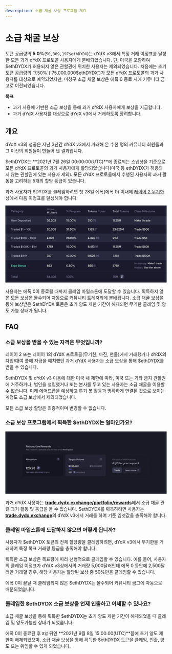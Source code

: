 ```yaml
---
description: 소급 채굴 보상 프로그램 개요
---
```


# 소급 채굴 보상

토큰 공급량의 **5.0%**(`50,309,197$ethDYDX`)는 dYdX v3에서 특정 거래 이정표를 달성한 모든 과거 dYdX 프로토콜 사용자에게 분배되었습니다. 단, 미국을 포함하여 $ethDYDX가 허용되지 않은 관할권에 위치한 사용자는 제외되었습니다. 처음에는 초기 토큰 공급량의 `7.50%`(`75,000,000$ethDYDX`)가 모든 dYdX 프로토콜의 과거 사용자를 대상으로 예약되었지만, 미청구 소급 채굴 보상은 에폭 0 종료 시에 커뮤니티 금고로 이전되었습니다.

**목표**

* 과거 사용에 기반한 소급 보상을 통해 과거 dYdX 사용자에게 보상을 지급합니다.
* 과거 dYdX 사용자를 대상으로 dYdX v3에서 거래하도록 장려합니다.

## 개요

dYdX v3의 성공은 지난 3년간 dYdX v3에서 거래해 온 수천 명의 커뮤니티 회원들과 그 이전의 회원들이 만들어 낸 결과입니다.

$ethDYDX는 **2021년 7월 26일 00:00:00(UTC)**에 종료되는 스냅샷을 기준으로 모든 dYdX 프로토콜의 과거 사용자에게 할당되었습니다(미국 등 ethDYDX가 허용되지 않는 관할권에 있는 사용자 제외). 모든 dYdX 프로토콜에서 수행된 사용자의 과거 활동을 고려하는 5개의 할당 등급이 있습니다.

과거 사용자가 $DYDX를 클레임하려면 첫 28일 에폭(에폭 0) 이내에 [레이어 2 무기한](https://trade.dydx.exchange)상에서 다음 이정표를 달성해야 합니다.

![](../.gitbook/assets/1-retroactive-buckets.png)

사용자는 에폭 0이 종료될 때까지 클레임 마일스톤에 도달할 수 있습니다. 획득하지 않은 모든 보상은 몰수되어 자동으로 커뮤니티 트레저리에 분배됩니다. 소급 채굴 보상을 통해 보상받은 $ethDYDX 토큰은 초기 양도 제한 기간이 해제되면 무기한 클레임 및 양도 가능 상태가 됩니다.

## **FAQ**

### **소급 보상을 받을 수 있는 자격은 무엇입니까?**

레이어 2 또는 레이어 1의 dYdX 프로토콜(무기한, 마진, 현물)에서 거래했거나 dYdX의 차입/대여 풀에 자금을 예치했던 과거 dYdX 사용자는 소급 보상을 통해 $ethDYDX를 받을 수 있습니다.

$ethDYDX 및 dYdX v3 이용에 대한 미국 내 제한에 따라, 미국 또는 기타 금지 관할권에 거주하거나, 법인을 설립했거나 또는 본사를 두고 있는 사용자는 소급 채굴을 이용할 수 없습니다. 미래 에어드롭을 예상하고 투기 봇 활동과 명확하게 연결된 것으로 보이는 계정도 소급 보상에서 제외되었습니다.

모든 소급 보상 할당은 최종적이며 변경할 수 없습니다.

### 소급 보상 프로그램에서 획득한 $ethDYDX는 얼마인가요?

![클레임 마일스톤 및 진행 상황 보기](../.gitbook/assets/1-retroactive-earn-view.png)

과거 dYdX 사용자는 [**trade.dydx.exchange/portfolio/rewards**](https://trade.dydx.exchange/portfolio/rewards)에서 소급 채굴 관련 과거 활동 및 등급을 볼 수 있습니다. $ethDYDX를 획득하려면 사용자는 [**trade.dydx.exchange**](https://trade.dydx.exchange/)의 dYdX v3에서 거래를 하여 기준 임곗값을 충족해야 합니다.

### 클레임 마일스톤에 도달하지 않으면 어떻게 됩니까?

사용자가 $ethDYDX 토큰의 전체 할당량을 클레임하려면, dYdX v3에서 무기한을 거래하여 특정 목표 거래량 등급을 충족해야 합니다.

획득한 소급 보상은 목표량에 따라 선형적으로 클레임할 수 있습니다. 예를 들어, 사용자의 클레임 이정표가 dYdX v3상에서의 거래량 5,000달러인데 에폭 0 동안에 2,500달러만 거래할 경우, 해당 사용자는 할당된 보상 중 50%만을 클레임할 수 있습니다.

에폭 0이 끝날 때 클레임되지 않은 $ethDYDX는 몰수되어 커뮤니티 금고에 자동으로 배분되었습니다.

### 클레임한 $ethDYDX 소급 보상을 언제 인출하고 이체할 수 있나요?

소급 채굴 보상을 통해 획득한 $ethDYDX는 초기 양도 제한 기간이 해제되었을 때 클레임 및 양도가능한 상태가 되었습니다.

에폭 0이 종료된 후 `8일` 뒤인 **2021년 9월 8일 15:00:00(UTC)**쯤에 초기 양도 제한이 해제되었으며, 소급 채굴 보상을 통해 획득한 $ethDYDX 토큰을 클레임, 인출, 양도 또는 위임할 수 있게 되었습니다.
